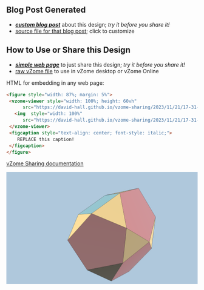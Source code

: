 
## Blog Post Generated

 - [***custom blog post***](<https://david-hall.github.io/vzome-sharing/2023/11/21/J92-Triangular-Hebesphenorotunda-Golden-17-31-09.html>) about this design; *try it before you share it!*
 - [source file for that blog post](<https://github.com/david-hall/vzome-sharing/edit/main/_posts/2023-11-21-J92-Triangular-Hebesphenorotunda-Golden-17-31-09.md>); click to customize
 


## How to Use or Share this Design

 - [***simple web page***](<https://david-hall.github.io/vzome-sharing/2023/11/21/17-31-09-J92-Triangular-Hebesphenorotunda-Golden/>) to just share this design; *try it before you share it!*
 - [raw vZome file](<https://raw.githubusercontent.com/david-hall/vzome-sharing/main/2023/11/21/17-31-09-J92-Triangular-Hebesphenorotunda-Golden/J92-Triangular-Hebesphenorotunda-Golden.vZome>) to use in vZome desktop or vZome Online
 
 HTML for embedding in any web page:
 ```html
<figure style="width: 87%; margin: 5%">
  <vzome-viewer style="width: 100%; height: 60vh"
       src="https://david-hall.github.io/vzome-sharing/2023/11/21/17-31-09-J92-Triangular-Hebesphenorotunda-Golden/J92-Triangular-Hebesphenorotunda-Golden.vZome" >
    <img  style="width: 100%"
       src="https://david-hall.github.io/vzome-sharing/2023/11/21/17-31-09-J92-Triangular-Hebesphenorotunda-Golden/J92-Triangular-Hebesphenorotunda-Golden.png" >
  </vzome-viewer>
  <figcaption style="text-align: center; font-style: italic;">
     REPLACE this caption!
  </figcaption>
</figure>
 ```

[vZome Sharing documentation](https://vzome.github.io/vzome/sharing.html#how-it-works)

![Image](<J92-Triangular-Hebesphenorotunda-Golden.png>)

